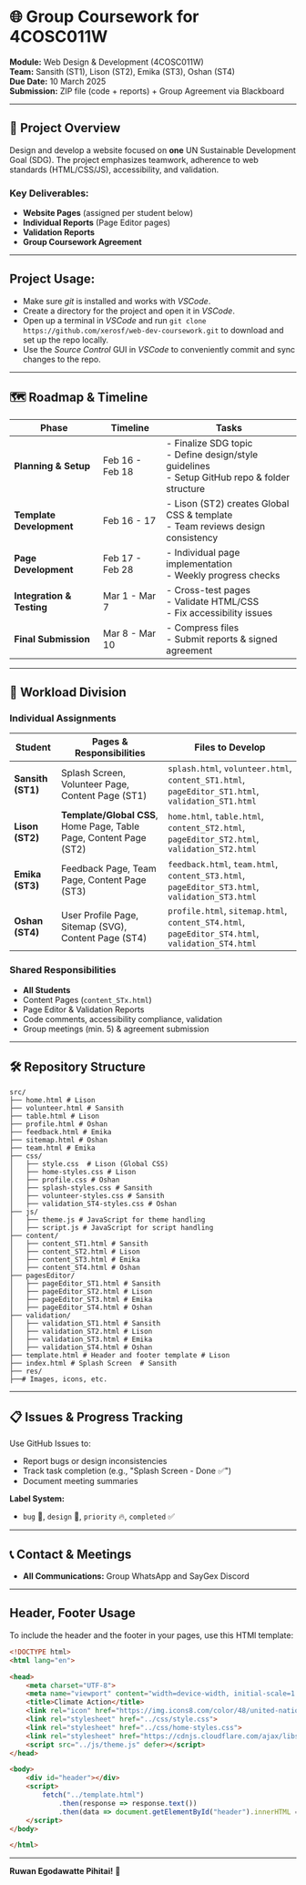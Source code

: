 # 🌐 Group Coursework for 4COSC011W

**Module:** Web Design & Development (4COSC011W)  
**Team:** Sansith (ST1), Lison (ST2), Emika (ST3), Oshan (ST4)  
**Due Date:** 10 March 2025  
**Submission:** ZIP file (code + reports) + Group Agreement via Blackboard  

---

## 📌 Project Overview
Design and develop a website focused on **one** UN Sustainable Development Goal (SDG). The project emphasizes teamwork, adherence to web standards (HTML/CSS/JS), accessibility, and validation.  

### Key Deliverables:
- **Website Pages** (assigned per student below)  
- **Individual Reports** (Page Editor pages)  
- **Validation Reports**  
- **Group Coursework Agreement**  

---

## Project Usage:
 - Make sure *git* is installed and works with *VSCode*.
 - Create a directory for the project and open it in *VSCode*.
 - Open up a terminal in *VSCode* and run `git clone https://github.com/xerosf/web-dev-coursework.git` to download and set up the repo locally.
 - Use the *Source Control* GUI in *VSCode* to conveniently commit and sync changes to the repo.

---

## 🗺️ Roadmap & Timeline

| Phase                | Timeline       | Tasks                                                                 |
|----------------------|----------------|-----------------------------------------------------------------------|
| **Planning & Setup** | Feb 16 - Feb 18 | - Finalize SDG topic <br> - Define design/style guidelines <br> - Setup GitHub repo & folder structure |
| **Template Development** | Feb 16 - 17 | - Lison (ST2) creates Global CSS & template <br> - Team reviews design consistency |
| **Page Development** | Feb 17 - Feb 28 | - Individual page implementation <br> - Weekly progress checks       |
| **Integration & Testing** | Mar 1 - Mar 7 | - Cross-test pages <br> - Validate HTML/CSS <br> - Fix accessibility issues |
| **Final Submission** | Mar 8 - Mar 10 | - Compress files <br> - Submit reports & signed agreement            |

---

## 👥 Workload Division

### Individual Assignments
| Student   | Pages & Responsibilities                                                                 | Files to Develop                          |
|-----------|------------------------------------------------------------------------------------------|-------------------------------------------|
| **Sansith (ST1)** | Splash Screen, Volunteer Page, Content Page (ST1)                                        | `splash.html`, `volunteer.html`, `content_ST1.html`, `pageEditor_ST1.html`, `validation_ST1.html` |
| **Lison (ST2)**   | **Template/Global CSS**, Home Page, Table Page, Content Page (ST2)                       | `home.html`, `table.html`, `content_ST2.html`, `pageEditor_ST2.html`, `validation_ST2.html` |
| **Emika (ST3)**   | Feedback Page, Team Page, Content Page (ST3)                                             | `feedback.html`, `team.html`, `content_ST3.html`, `pageEditor_ST3.html`, `validation_ST3.html` |
| **Oshan (ST4)**   | User Profile Page, Sitemap (SVG), Content Page (ST4)                                     | `profile.html`, `sitemap.html`, `content_ST4.html`, `pageEditor_ST4.html`, `validation_ST4.html` |

### Shared Responsibilities
- **All Students**  
- Content Pages (`content_STx.html`)  
- Page Editor & Validation Reports  
- Code comments, accessibility compliance, validation  
- Group meetings (min. 5) & agreement submission  

---

## 🛠️ Repository Structure

```
src/
├── home.html # Lison
├── volunteer.html # Sansith
├── table.html # Lison
├── profile.html # Oshan
├── feedback.html # Emika
├── sitemap.html # Oshan
├── team.html # Emika
├── css/
│   ├── style.css  # Lison (Global CSS)
│   ├── home-styles.css # Lison
│   ├── profile.css # Oshan
│   ├── splash-styles.css # Sansith
│   ├── volunteer-styles.css # Sansith
│   ├── validation_ST4-styles.css # Oshan
├── js/
│   ├── theme.js # JavaScript for theme handling
│   ├── script.js # JavaScript for script handling
├── content/
│   ├── content_ST1.html # Sansith
│   ├── content_ST2.html # Lison
│   ├── content_ST3.html # Emika
│   ├── content_ST4.html # Oshan
├── pagesEditor/
│   ├── pageEditor_ST1.html # Sansith
│   ├── pageEditor_ST2.html # Lison
│   ├── pageEditor_ST3.html # Emika
│   ├── pageEditor_ST4.html # Oshan
├── validation/
│   ├── validation_ST1.html # Sansith
│   ├── validation_ST2.html # Lison
│   ├── validation_ST3.html # Emika
│   ├── validation_ST4.html # Oshan
├── template.html # Header and footer template # Lison
├── index.html # Splash Screen  # Sansith
├── res/ 
├──# Images, icons, etc.
```

---

## 📋 Issues & Progress Tracking
Use GitHub Issues to:
- Report bugs or design inconsistencies  
- Track task completion (e.g., "Splash Screen - Done ✅")  
- Document meeting summaries  

**Label System:**  
- `bug` 🐞, `design` 🎨, `priority` 🔥, `completed` ✅  

---

## 📞 Contact & Meetings
- **All Communications:** Group WhatsApp and SayGex Discord

---
## Header, Footer Usage
To include the header and the footer in your pages, use this HTMl template:
```html
<!DOCTYPE html>
<html lang="en">

<head>
    <meta charset="UTF-8">
    <meta name="viewport" content="width=device-width, initial-scale=1.0">
    <title>Climate Action</title>
    <link rel="icon" href="https://img.icons8.com/color/48/united-nations.png" type="image/x-icon">
    <link rel="stylesheet" href="../css/style.css">
    <link rel="stylesheet" href="../css/home-styles.css">
    <link rel="stylesheet" href="https://cdnjs.cloudflare.com/ajax/libs/font-awesome/6.0.0/css/all.min.css">
    <script src="../js/theme.js" defer></script>
</head>

<body>
    <div id="header"></div>
    <script>
        fetch("../template.html")
            .then(response => response.text())
            .then(data => document.getElementById("header").innerHTML = data);
    </script>
</body>

</html>
```
---

**Ruwan Egodawatte Pihitai!** 🙏 

